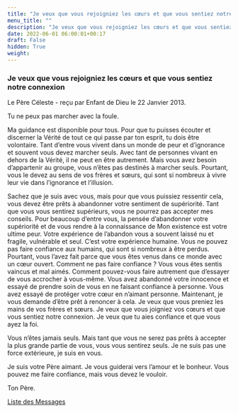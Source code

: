 ```yaml
---
title: "Je veux que vous rejoigniez les cœurs et que vous sentiez notre connexion"
menu_title: ""
description: "Je veux que vous rejoigniez les cœurs et que vous sentiez notre connexion"
date: 2022-06-01 06:00:01+00:17
draft: False
hidden: True
weight:
---
```

### Je veux que vous rejoigniez les cœurs et que vous sentiez notre connexion

Le Père Céleste - reçu par Enfant de Dieu le 22 Janvier 2013.

Tu ne peux pas marcher avec la foule.

Ma guidance est disponible pour tous. Pour que tu puisses écouter et discerner la Vérité de tout ce qui passe par ton esprit, tu dois être volontaire. Tant d’entre vous vivent dans un monde de peur et d’ignorance et souvent vous devez marcher seuls. Avec tant de personnes vivant en dehors de la Vérité, il ne peut en être autrement. Mais vous avez besoin d’appartenir au groupe, vous n’êtes pas destinés à marcher seuls. Pourtant, vous le devez au sens de vos frères et sœurs, qui sont si nombreux à vivre leur vie dans l’ignorance et l’illusion.

Sachez que je suis avec vous, mais pour que vous puissiez ressentir cela, vous devez être prêts à abandonner votre sentiment de supériorité. Tant que vous vous sentirez supérieurs, vous ne pourrez pas accepter mes conseils. Pour beaucoup d’entre vous, la pensée d’abandonner votre supériorité et de vous rendre à la connaissance de Mon existence est votre ultime peur. Votre expérience de l’abandon vous a souvent laissé nu et fragile, vulnérable et seul. C’est votre expérience humaine. Vous ne pouvez pas faire confiance aux humains, qui sont si nombreux à être perdus. Pourtant, vous l’avez fait parce que vous êtes venus dans ce monde avec un cœur ouvert. Comment ne pas faire confiance ? Vous vous êtes sentis vaincus et mal aimés. Comment pouvez-vous faire autrement que d’essayer de vous accrocher à vous-même. Vous avez abandonné votre innocence et essayé de prendre soin de vous en ne faisant confiance à personne. Vous avez essayé de protéger votre cœur en n’aimant personne. Maintenant, je vous demande d’être prêt à renoncer à cela. Je veux que vous preniez les mains de vos frères et sœurs. Je veux que vous joigniez vos cœurs et que vous sentiez notre connexion. Je veux que tu aies confiance et que vous ayez la foi.

Vous n’êtes jamais seuls. Mais tant que vous ne serez pas prêts à accepter la plus grande partie de vous, vous vous sentirez seuls. Je ne suis pas une force extérieure, je suis en vous.

Je suis votre Père aimant. Je vous guiderai vers l’amour et le bonheur. Vous pouvez me faire confiance, mais vous devez le vouloir.

Ton Père.

[Liste des Messages](/fr-contemporary-messages/fr-contemporary-messages-by-date-order/fr-contemporary-messages-2013)